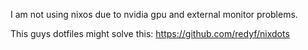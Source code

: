 I am not using nixos due to nvidia gpu and external monitor problems.

This guys dotfiles might solve this: https://github.com/redyf/nixdots

